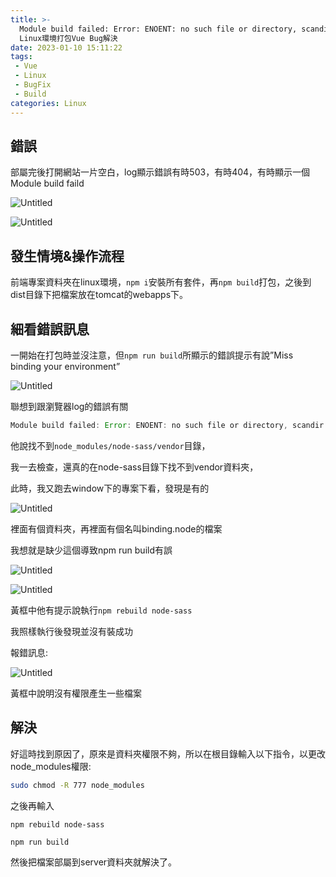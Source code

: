 ```yaml
---
title: >-
  Module build failed: Error: ENOENT: no such file or directory, scandir… |
  Linux環境打包Vue Bug解決
date: 2023-01-10 15:11:22
tags:
 - Vue
 - Linux
 - BugFix
 - Build
categories: Linux
---
```

## 錯誤

部屬完後打開網站一片空白，log顯示錯誤有時503，有時404，有時顯示一個Module build faild

![Untitled](1.png)

![Untitled](2.png)

## 發生情境&操作流程

前端專案資料夾在linux環境，`npm i`安裝所有套件，再`npm build`打包，之後到dist目錄下把檔案放在tomcat的webapps下。

## 細看錯誤訊息

一開始在打包時並沒注意，但`npm run build`所顯示的錯誤提示有說”Miss binding your environment”

![Untitled](3.png)

聯想到跟瀏覽器log的錯誤有關

```jsx
Module build failed: Error: ENOENT: no such file or directory, scandir '/home/david.chou/rmc-remocloud-vue-dev/node_modules/node-sass/vendor'
```

他說找不到`node_modules/node-sass/vendor`目錄，

我一去檢查，還真的在node-sass目錄下找不到vendor資料夾，

此時，我又跑去window下的專案下看，發現是有的

![Untitled](4.png)

裡面有個資料夾，再裡面有個名叫binding.node的檔案

我想就是缺少這個導致npm run build有誤

![Untitled](5.png)

![Untitled](6.png)

黃框中他有提示說執行`npm rebuild node-sass`

我照樣執行後發現並沒有裝成功

報錯訊息:

![Untitled](7.png)

黃框中說明沒有權限產生一些檔案

## 解決

好這時找到原因了，原來是資料夾權限不夠，所以在根目錄輸入以下指令，以更改node_modules權限:

```bash
sudo chmod -R 777 node_modules
```

之後再輸入

`npm rebuild node-sass`

`npm run build`

然後把檔案部屬到server資料夾就解決了。